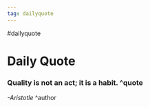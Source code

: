 ```yaml
---
tag: dailyquote
---
```


#dailyquote

# Daily Quote

### Quality is not an act; it is a habit. ^quote
*-Aristotle* ^author

